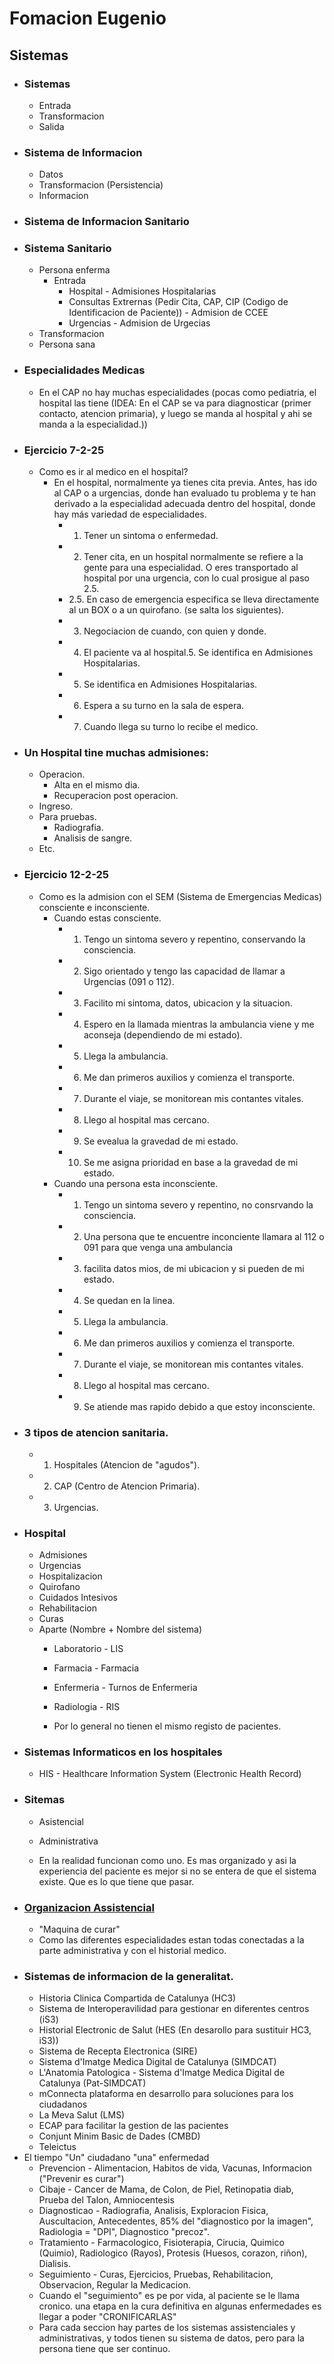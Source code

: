 # Fomacion Eugenio

## Sistemas
- ### Sistemas 
	- Entrada
	- Transformacion
	- Salida
- ### Sistema de Informacion
	- Datos
	- Transformacion (Persistencia)
	- Informacion
- ### Sistema de Informacion Sanitario
- ### Sistema Sanitario
	- Persona enferma
		- Entrada
			- Hospital - Admisiones Hospitalarias
			- Consultas Extrernas (Pedir Cita, CAP, CIP (Codigo de Identificacion de Paciente)) - Admision de CCEE
			- Urgencias - Admision de Urgecias
	- Transformacion
	- Persona sana
- ### Especialidades Medicas
	- En el CAP no hay muchas especialidades (pocas como pediatria, el hospital las tiene (IDEA: En el CAP se va para diagnosticar (primer contacto, atencion primaria), y luego se manda al hospital y ahi se manda a la especialidad.))
- ### Ejercicio 7-2-25
	- Como es ir al medico en el hospital?
		- En el hospital, normalmente ya tienes cita previa. Antes, has ido al CAP o a urgencias, donde han evaluado tu problema y te han derivado a la especialidad adecuada dentro del hospital, donde hay más variedad de especialidades.
			- 1. Tener un sintoma o enfermedad.
			- 2. Tener cita, en un hospital normalmente se refiere a la gente para una especialidad. O eres transportado al hospital por una urgencia, con lo cual prosigue al paso 2.5.
			- 2.5. En caso de emergencia especifica se lleva directamente al un BOX o a un quirofano. (se salta los siguientes).
			- 3. Negociacion de cuando, con quien y donde.
			- 4. El paciente va al hospital.5. Se identifica en Admisiones Hospitalarias.
			- 5. Se identifica en Admisiones Hospitalarias.
			- 6. Espera a su turno en la sala de espera.
			- 7. Cuando llega su turno lo recibe el medico.
- ### Un Hospital tine muchas admisiones:
	- Operacion.
		- Alta en el mismo dia.
		- Recuperacion post operacion.
	- Ingreso.
	- Para pruebas.
		- Radiografia.
		- Analisis de sangre.
	- Etc.
- ### Ejercicio 12-2-25
	- Como es la admision con el SEM (Sistema de Emergencias Medicas) consciente e inconsciente.
		- Cuando estas consciente. 
			- 1. Tengo un sintoma severo y repentino, conservando la consciencia.
			- 2. Sigo orientado y tengo las capacidad de llamar a Urgencias (091 o 112).
			- 3. Facilito mi sintoma, datos, ubicacion y la situacion.
			- 4. Espero en la llamada mientras la ambulancia viene y me aconseja (dependiendo de mi estado).
			- 5. Llega la ambulancia.
			- 6. Me dan primeros auxilios y comienza el transporte.
			- 7. Durante el viaje, se monitorean mis contantes vitales.
			- 8. Llego al hospital mas cercano.
			- 9. Se evealua la gravedad de mi estado.
			- 10. Se me asigna prioridad en base a la gravedad de mi estado.
		- Cuando una persona esta inconsciente.
			- 1. Tengo un sintoma severo y repentino, no consrvando la consciencia.
			- 2. Una persona que te encuentre inconciente llamara al 112 o 091 para que venga una ambulancia
			- 3. facilita datos mios, de mi ubicacion y si pueden de mi estado.
			- 4. Se quedan en la linea.
			- 5. Llega la ambulancia.
			- 6. Me dan primeros auxilios y comienza el transporte.
			- 7. Durante el viaje, se monitorean mis contantes vitales.
			- 8. Llego al hospital mas cercano.
			- 9. Se atiende mas rapido debido a que estoy inconsciente.
- ### 3 tipos de atencion sanitaria.
	- 1. Hospitales (Atencion de "agudos").
	- 2. CAP (Centro de Atencion Primaria).
	- 3. Urgencias.
- ### Hospital
	- Admisiones
	- Urgencias
	- Hospitalizacion
	- Quirofano
	- Cuidados Intesivos
	- Rehabilitacion
	- Curas
	- Aparte (Nombre + Nombre del sistema)
		- Laboratorio - LIS
		- Farmacia - Farmacia
		- Enfermeria - Turnos de Enfermeria
		- Radiologia - RIS

		- Por lo general no tienen el mismo registo de pacientes.
- ### Sistemas Informaticos en los hospitales
	- HIS - Healthcare Information System (Electronic Health Record)
- ### Sitemas
	- Asistencial
	- Administrativa

	- En la realidad funcionan como uno. Es mas organizado y asi la experiencia del paciente es mejor si no se entera de que el sistema existe. Que es lo que tiene que pasar.
- ### [Organizacion Assistencial](OrganizacionAssistencial.canvas)
	- "Maquina de curar"
	- Como las diferentes especialidades estan todas conectadas a la parte administrativa y con el historial medico.
- ### Sistemas de informacion de la generalitat.
	- Historia Clinica Compartida de Catalunya (HC3)
	- Sistema de Interoperavilidad para gestionar en diferentes centros (iS3)
	- Historial Electronic de Salut (HES (En desarollo para sustituir HC3, iS3))
	- Sistema de Recepta Electronica (SIRE)
	- Sistema d'Imatge Medica Digital de Catalunya (SIMDCAT)
	- L'Anatomia Patologica - Sistema d'Imatge Medica Digital de Catalunya (Pat-SIMDCAT)
	- mConnecta plataforma en desarrollo para soluciones para los ciudadanos
	- La Meva Salut (LMS)
	- ECAP para facilitar la gestion de las pacientes
	- Conjunt Minim Basic de Dades (CMBD)
	- Teleictus
- El tiempo "Un" ciudadano "una" enfermedad
	- Prevencion - Alimentacion, Habitos de vida, Vacunas, Informacion ("Prevenir es curar")
	- Cibaje - Cancer de Mama, de Colon, de Piel, Retinopatia diab, Prueba del Talon, Amniocentesis
	- Diagnosticao - Radiografia, Analisis, Exploracion Fisica, Auscultacion, Antecedentes, 85% del "diagnostico por la imagen", Radiologia = "DPI", Diagnostico "precoz".
	- Tratamiento - Farmacologico, Fisioterapia, Cirucia, Quimico (Quimio), Radiologico (Rayos), Protesis (Huesos, corazon, riñon), Dialisis.
	- Seguimiento - Curas, Ejercicios, Pruebas, Rehabilitacion, Observacion, Regular la Medicacion.
	- Cuando el "seguimiento" es pe por vida, al paciente se le llama cronico. una etapa en la cura definitiva en algunas enfermedades es llegar a poder "CRONIFICARLAS"
	- Para cada seccion hay partes de los sistemas assistenciales y administrativas, y todos tienen su sistema de datos, pero para la persona tiene que ser continuo.